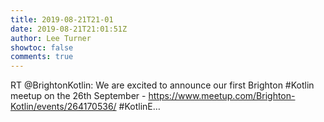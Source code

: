 ```yaml
---
title: 2019-08-21T21-01
date: 2019-08-21T21:01:51Z
author: Lee Turner
showtoc: false
comments: true
---
```


RT @BrightonKotlin: We are excited to announce our first Brighton #Kotlin meetup on the 26th September - https://www.meetup.com/Brighton-Kotlin/events/264170536/   #KotlinE…

